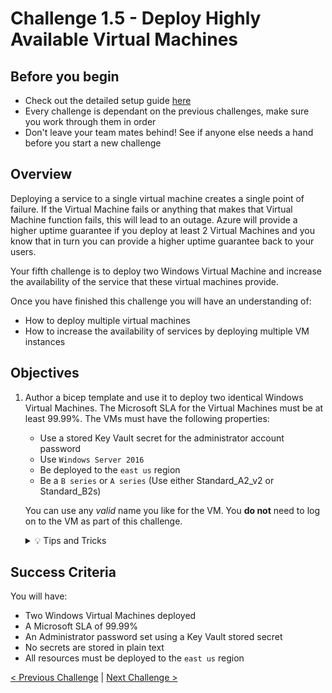# Challenge 1.5 - Deploy Highly Available Virtual Machines

## Before you begin

* Check out the detailed setup guide [here](Setup/readme.md)
* Every challenge is dependant on the previous challenges, make sure you work through them in order
* Don't leave your team mates behind! See if anyone else needs a hand before you start a new challenge

## Overview

Deploying a service to a single virtual machine creates a single point of failure. If the Virtual Machine fails or anything that makes that Virtual Machine function fails, this will lead to an outage. Azure will provide a higher uptime guarantee if you deploy at least 2 Virtual Machines and you know that in turn you can provide a higher uptime guarantee back to your users.

Your fifth challenge is to deploy two Windows Virtual Machine and increase the availability of the service that these virtual machines provide.

Once you have finished this challenge you will have an understanding of:

* How to deploy multiple virtual machines
* How to increase the availability of services by deploying multiple VM instances

## Objectives

1. Author a bicep template and use it to deploy two identical Windows Virtual Machines. The Microsoft SLA for the Virtual Machines must be at least 99.99%. The VMs must have the following properties:
    * Use a stored Key Vault secret for the administrator account password
    * Use `Windows Server 2016`
    * Be deployed to the `east us` region
    * Be a `B series` or `A series` (Use either Standard_A2_v2 or Standard_B2s)

    You can use any *valid* name you like for the VM.
    You **do not** need to log on to the VM as part of this challenge.

    <details>
    <summary>💡 Tips and Tricks</summary>
    <ul>
        <li>What is the difference between an Availability Set and an Availability Zone?</li>
        <li>Does the type of disk you choose have any impact on the Microsoft SLA?</li>
        <li>What is a bicep module?</li>
        <li>If you use a module - you're likely going to want to know about the <a href="https://docs.microsoft.com/en-us/azure/azure-resource-manager/bicep/key-vault-parameter?tabs=azure-cli#use-getsecret-function">getSecret()</a> function</li>
    </ul>
    </details>

## Success Criteria

You will have:
 - Two Windows Virtual Machines deployed
 - A Microsoft SLA of 99.99%
 - An Administrator password set using a Key Vault stored secret
 - No secrets are stored in plain text
 - All resources must be deployed to the `east us` region

[< Previous Challenge](../1.4/readme.md) | [Next Challenge >](../1.6/readme.md)